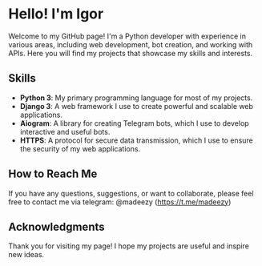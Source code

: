 # Hello! I'm Igor

Welcome to my GitHub page! I'm a Python developer with experience in various areas, including web development, bot creation, and working with APIs. Here you will find my projects that showcase my skills and interests.

## Skills

- **Python 3**: My primary programming language for most of my projects.
- **Django 3**: A web framework I use to create powerful and scalable web applications.
- **Aiogram**: A library for creating Telegram bots, which I use to develop interactive and useful bots.
- **HTTPS**: A protocol for secure data transmission, which I use to ensure the security of my web applications.


## How to Reach Me

If you have any questions, suggestions, or want to collaborate, please feel free to contact me via telegram: @madeezy (https://t.me/madeezy)


## Acknowledgments

Thank you for visiting my page! I hope my projects are useful and inspire new ideas.
